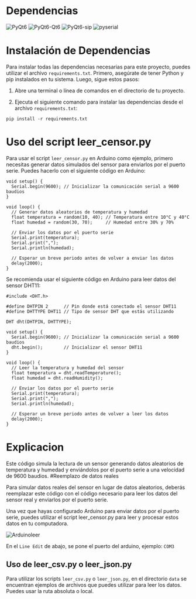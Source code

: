 
# Dependencias

![PyQt6](https://img.shields.io/badge/PyQt6-6.7.0-blue)
![PyQt6-Qt6](https://img.shields.io/badge/PyQt6--Qt6-6.7.0-blue)
![PyQt6-sip](https://img.shields.io/badge/PyQt6--sip-13.6.0-blue)
![pyserial](https://img.shields.io/badge/pyserial-3.5-blue)

# Instalación de Dependencias

Para instalar todas las dependencias necesarias para este proyecto, puedes utilizar el archivo `requirements.txt`. Primero, asegúrate de tener Python y pip instalados en tu sistema. Luego, sigue estos pasos:

1. Abre una terminal o línea de comandos en el directorio de tu proyecto.

2. Ejecuta el siguiente comando para instalar las dependencias desde el archivo `requirements.txt`:

`pip install -r requirements.txt`

# Uso del script leer_censor.py

<!-- Introducción -->
Para usar el script `leer_censor.py` en Arduino como ejemplo, primero necesitas generar datos simulados del sensor para enviarlos por el puerto serie. Puedes hacerlo con el siguiente código en Arduino:

    void setup() {
      Serial.begin(9600); // Inicializar la comunicación serial a 9600 baudios
    }
    
    void loop() {
      // Generar datos aleatorios de temperatura y humedad
      float temperatura = random(10, 40); // Temperatura entre 10°C y 40°C
      float humedad = random(30, 70);     // Humedad entre 30% y 70%
    
      // Enviar los datos por el puerto serie
      Serial.print(temperatura);
      Serial.print(",");
      Serial.println(humedad);
    
      // Esperar un breve periodo antes de volver a enviar los datos
      delay(2000);
    }
Se recomienda usar el siguiente código en Arduino para leer datos del sensor DHT11:

    #include <DHT.h>
    
    #define DHTPIN 2      // Pin donde está conectado el sensor DHT11
    #define DHTTYPE DHT11 // Tipo de sensor DHT que estás utilizando
    
    DHT dht(DHTPIN, DHTTYPE);
    
    void setup() {
      Serial.begin(9600); // Inicializar la comunicación serial a 9600 baudios
      dht.begin();        // Inicializar el sensor DHT11
    }
    
    void loop() {
      // Leer la temperatura y humedad del sensor
      float temperatura = dht.readTemperature();
      float humedad = dht.readHumidity();
    
      // Enviar los datos por el puerto serie
      Serial.print(temperatura);
      Serial.print(",");
      Serial.println(humedad);
    
      // Esperar un breve periodo antes de volver a leer los datos
      delay(2000);
    }
    

# Explicacion

Este código simula la lectura de un sensor generando datos aleatorios de temperatura y humedad y enviándolos por el puerto serie a una velocidad de 9600 baudios.
#Reemplazo de datos reales

Para simular datos reales del sensor en lugar de datos aleatorios, deberás reemplazar este código con el código necesario para leer los datos del sensor real y enviarlos por el puerto serie.

Una vez que hayas configurado Arduino para enviar datos por el puerto serie, puedes utilizar el script leer_censor.py para leer y procesar estos datos en tu computadora.

![Arduinoleer](https://github.com/Toxerolck/QT/assets/88751043/9d08bca3-a9c7-4387-ba9b-b49c614ed707)

En el `Line Edit` de abajo, se pone el puerto del arduino, ejemplo: `COM3`


## Uso de leer_csv.py o leer_json.py

Para utilizar los scripts `leer_csv.py` o `leer_json.py`, en el directorio `data` se encuentran ejemplos de archivos que puedes utilizar para leer los datos. 
Puedes usar la ruta  absoluta o local.



